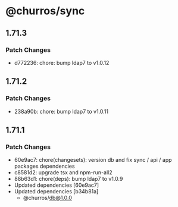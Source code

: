 # @churros/sync

## 1.71.3

### Patch Changes

- d772236: chore: bump ldap7 to v1.0.12

## 1.71.2

### Patch Changes

- 238a90b: chore: bump ldap7 to v1.0.11

## 1.71.1

### Patch Changes

- 60e9ac7: chore(changesets): version db and fix sync / api / app packages dependencies
- c8581d2: upgrade tsx and npm-run-all2
- 88b63d1: chore(deps): bump ldap7 to v1.0.9
- Updated dependencies [60e9ac7]
- Updated dependencies [b34b81a]
  - @churros/db@1.0.0
